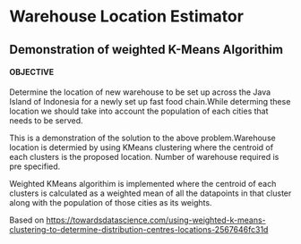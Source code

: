 # Warehouse Location Estimator

## Demonstration of weighted K-Means Algorithim

#### OBJECTIVE
Determine the location of new warehouse to be set up across the Java Island of Indonesia for a newly set up fast food chain.While determing these location we should take into account the population of each cities that needs to be served.

This is a demonstration of the solution to the above problem.Warehouse location is determied by using KMeans clustering where the centroid of each clusters is the proposed location. Number of warehouse required is pre specified.  

Weighted KMeans algorithim is implemented where the centroid of each clusters is calculated as a weighted mean of all the datapoints in that cluster along with the population of those cities as its weights.  

Based on https://towardsdatascience.com/using-weighted-k-means-clustering-to-determine-distribution-centres-locations-2567646fc31d
